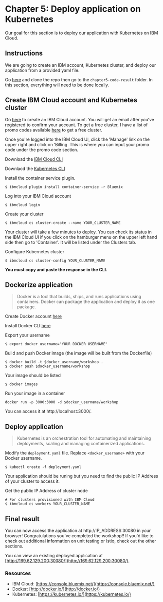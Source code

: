 # Chapter 5: Deploy application on Kubernetes

Our goal for this section is to deploy our application with Kubernetes on IBM Cloud. 

## Instructions

We are going to create an IBM account, Kubernetes cluster, and deploy our application from a provided yaml file. 

Go [here](https://github.com/rizcheldayao/workshop) and clone the repo then go to the `chapter5-code-result` folder. In this section, everything will need to be done locally. 

## Create IBM Cloud account and Kubernetes cluster

Go [here](https://ibm.biz/BdYDAi) to create an IBM Cloud account. You will get an email after you've registered to confirm your account. To get a free cluster, I have a list of promo codes available [here](https://docs.google.com/spreadsheets/d/1TxSqPpL2BZhntPWLKinskJeUnoVVfU48Q9m8LXrbU64/edit?usp=sharing) to get a free cluster. 

Once you're logged into the IBM Cloud UI, click the 'Manage' link on the upper right and click on 'Billing. This is where you can input your promo code under the promo code section.

Download the [IBM Cloud CLI](https://console.bluemix.net/docs/cli/reference/bluemix_cli/get_started.html#getting-started)

Downlaod the [Kubernetes CLI](https://kubernetes.io/docs/tasks/tools/install-kubectl/)

Install the container service plugin.
```
$ ibmcloud plugin install container-service -r Bluemix
```

Log into your IBM Cloud account
```
$ ibmcloud login
```

Create your cluster
```
$ ibmcloud cs cluster-create --name YOUR_CLUSTER_NAME
```
Your cluster will take a few minutes to deploy. You can check its status in the IBM Cloud UI if you click on the hamburger menu on the upper left hand side then go to 'Container'. It will be listed under the Clusters tab.

Configure Kubernetes cluster
```
$ ibmcloud cs cluster-config YOUR_CLUSTER_NAME
```

**You must copy and paste the response in the CLI.**


## Dockerize application

> Docker is a tool that builds, ships, and runs applications using containers. Docker can package the application and deploy it as one package. 

Create Docker account [here](https://cloud.docker.com/)

Install Docker CLI [here](https://docs.docker.com/install/)

Export your username
```
$ export docker_username="YOUR_DOCKER_USERNAME"
```

Build and push Docker image (the image will be built from the Dockerfile)
```
$ docker build -t $docker_username/workshop .
$ docker push $docker_username/workshop
```

Your image should be listed
```
$ docker images
```

Run your image in a container
```
docker run -p 3000:3000 -d $docker_username/workshop
```

You can access it at http://localhost:3000/. 

## Deploy application 

> Kubernetes is an orchestration tool for automating and maintaining deployments, scaling and managing containerized applications. 

Modify the `deployment.yaml` file. Replace `<docker_username>` with your Docker username.

```
$ kubectl create -f deployment.yaml
```

Your application should be runing but you need to find the public IP Address of your cluster to access it.

Get the public IP Address of cluster node
```
# For clusters provisioned with IBM Cloud
$ ibmcloud cs workers YOUR_CLUSTER_NAME
```

## Final result

You can now access the application at http://IP_ADDRESS:30080 in your browser! Congratulations you've completed the workshop!! If you'd like to check out additional information on unit testing or Istio, check out the other sections. 

You can view an existing deployed application at [http://169.62.129.200:30080/](http://169.62.129.200:30080/).


### Resources
- IBM Cloud: [https://console.bluemix.net/](https://console.bluemix.net/)
- Docker: [http://docker.io/](http://docker.io/)
- Kubernetes: [https://kubernetes.io/](https://kubernetes.io/)

